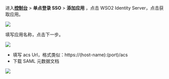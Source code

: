 <IntegrationDetailCard :title="`在 ${$localeConfig.brandName} 中创建应用`">

进入[**控制台**](https://console.authing.cn) > **单点登录 SSO** > **添加应用** ，点击 WSO2 Identity Server，点击获取应用。

![](~@imagesZhCn/integration/wso2-is/1-1.png)

填写应用名称，点击下一步。

![](~@imagesZhCn/integration/wso2-is/1-2.png)

- 填写 acs Url，格式类似：https://(host-name):(port)/acs
- 下载 SAML 元数据文档

![](~@imagesZhCn/integration/wso2-is/1-3.png)

</IntegrationDetailCard>
